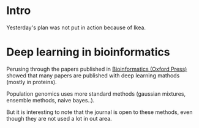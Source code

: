 # Intro

Yesterday's plan was not put in action because of Ikea.

# Deep learning in bioinformatics

Perusing through the papers published in [Bioinformatics (Oxford Press)](https://academic.oup.com/bioinformatics)
showed that many papers are published with deep learning mathods (mostly in proteins).

Population genomics uses more standard methods (gaussian mixtures, ensemble methods, naive bayes..).

But it is interesting to note that the journal is open to these methods, even though they are not
used a lot in out area.

#
